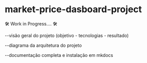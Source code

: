 # market-price-dasboard-project

🛠️ Work in Progress.... 🛠️

--visão geral do projeto (objetivo - tecnologias - resultado)

--diagrama da arquitetura do projeto

--documentação completa e instalação em mkdocs


